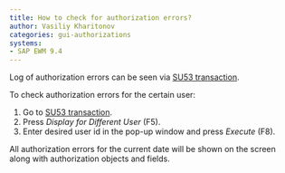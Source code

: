 ```yaml
---
title: How to check for authorization errors?
author: Vasiliy Kharitonov
categories: gui-authorizations
systems:
- SAP EWM 9.4
---
```


Log of authorization errors can be seen via [SU53 transaction](../../../gui/transactions/su53.md).

To check authorization errors for the certain user:

1. Go to [SU53 transaction](../../../gui/transactions/su53.md).
2. Press *Display for Different User* (F5).
3. Enter desired user id in the pop-up window and press *Execute* (F8).

All authorization errors for the current date will be shown on the screen along with authorization objects and fields.
